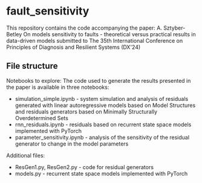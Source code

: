 # fault_sensitivity

This repository contains the code accompanying the paper:
A. Sztyber-Betley On models sensitivity to faults - theoretical versus
practical results in data-driven models submitted to The 35th International Conference on Principles of Diagnosis and Resilient Systems (DX'24)

## File structure
Notebooks to explore:
The code used to generate the results presented in the paper is available in three notebooks:
- simulation_simple.ipynb - system simulation and analysis of residuals generated with linear autoregressive models based on Model Structures and residuals generators based on Minimally Structurally Overdetermined Sets
- rnn_residuals.ipynb - residuals based on recurrent state space models implemented with PyTorch
- parameter_sensitivity.ipynb - analysis of the sensitivity of the residual generator to change in the model parameters 

Additional files:
- ResGen1.py, ResGen2.py - code for residual generators
- models.py - recurrent state space models implemented with PyTorch